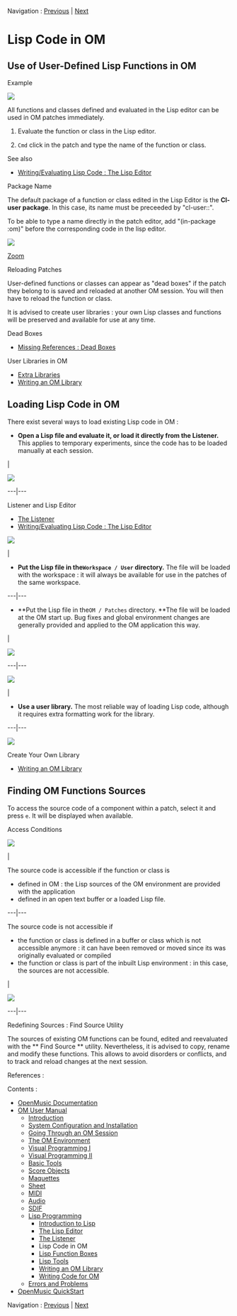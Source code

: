 Navigation : [Previous](LispListener "page précédente\(The
Listener\)") | [Next](LispFunctions "Next\(Lisp
Function Boxes\)")

# Lisp Code in OM

## Use of User-Defined Lisp Functions in OM

Example

![](../res/basicedition.png)

All functions and classes defined and evaluated in the Lisp editor can be used
in OM patches immediately.

  1. Evaluate the function or class in the Lisp editor.

  2. `Cmd` click in the patch and type the name of the function or class. 

See also

  * [Writing/Evaluating Lisp Code : The Lisp Editor](LispEditor)

Package Name

The default package of a function or class edited in the Lisp Editor is the
**Cl-user package**. In this case, its name must be preceeded by "cl-user::".

To be able to type a name directly in the patch editor, add "(in-package :om)"
before the corresponding code in the lisp editor.

![](../res/typefunction_scr.png)

[Zoom](../res/typefunction_scr_1.png "Zoom \(nouvelle fenêtre\)")

Reloading Patches

User-defined functions or classes can appear as "dead boxes" if the patch they
belong to is saved and reloaded at another OM session. You will then have to
reload the function or class.

It is advised to create user libraries : your own Lisp classes and functions
will be preserved and available for use at any time.

Dead Boxes

  * [Missing References : Dead Boxes](DeadBox)

User Libraries in OM

  * [Extra Libraries](UserLibraries)
  * [Writing an OM Library](LispUserLib)

## Loading Lisp Code in OM

There exist several ways to load existing Lisp code in OM :

  * **Open a Lisp file and evaluate it, or load it directly from the Listener.** This applies to temporary experiments, since the code has to be loaded manually at each session.

|

[![](../res/LisLoad_1.png)](../res/LisLoad.png "Cliquez pour agrandir")  
  
---|---  
  
Listener and Lisp Editor

  * [The Listener](LispListener)
  * [Writing/Evaluating Lisp Code : The Lisp Editor](LispEditor)

[![](../res/Userfolder_1.png)](../res/Userfolder.png "Cliquez pour agrandir")

|

  * **Put the Lisp file in the`Workspace / User` directory.** The file will be loaded with the workspace : it will always be available for use in the patches of the same workspace.

  
  
---|---  
  
  * **Put the Lisp file in the`OM / Patches` directory. **The file will be loaded at the OM start up. Bug fixes and global environment changes are generally provided and applied to the OM application this way.

|

[![](../res/patchesfolder_1.png)](../res/patchesfolder.png "Cliquez pour
agrandir")  
  
---|---  
  
[![](../res/LibFolder_1.png)](../res/LibFolder.png "Cliquez pour agrandir")

|

  * **Use a user library.** The most reliable way of loading Lisp code, although it requires extra formatting work for the library. 

  
  
---|---  
  
![](../res/Library.png)

Create Your Own Library

  * [Writing an OM Library](LispUserLib)

## Finding OM Functions Sources

To access the source code of a component within a patch, select it and press
`e`. It will be displayed when available.

Access Conditions

[![](../res/find-def_1.png)](../res/find-def.png "Cliquez pour agrandir")

|

The source code is accessible if the function or class is

  * defined in OM : the Lisp sources of the OM environment are provided with the application
  * defined in an open text buffer or a loaded Lisp file.

  
  
---|---  
  
The source code is not accessible if

  * the function or class is defined in a buffer or class which is not accessible anymore : it can have been removed or moved since its was originally evaluated or compiled
  * the function or class is part of the inbuilt Lisp environment : in this case, the sources are not accessible.

|

[![](../res/lispfunction_1.png)](../res/lispfunction.png "Cliquez pour
agrandir")  
  
---|---  
  
Redefining Sources : Find Source Utility

The sources of existing OM functions can be found, edited and reevaluated with
the ** Find Source ** utility. Nevertheless, it is advised to copy, rename and
modify these functions. This allows to avoid disorders or conflicts, and to
track and reload changes at the next session.

References :

Contents :

  * [OpenMusic Documentation](OM-Documentation)
  * [OM User Manual](OM-User-Manual)
    * [Introduction](00-Contents)
    * [System Configuration and Installation](Installation)
    * [Going Through an OM Session](Goingthrough)
    * [The OM Environment](Environment)
    * [Visual Programming I](BasicVisualProgramming)
    * [Visual Programming II](AdvancedVisualProgramming)
    * [Basic Tools](BasicObjects)
    * [Score Objects](ScoreObjects)
    * [Maquettes](Maquettes)
    * [Sheet](Sheet)
    * [MIDI](MIDI)
    * [Audio](Audio)
    * [SDIF](SDIF)
    * [Lisp Programming](Lisp)
      * [Introduction to Lisp](LispIntro)
      * [The Lisp Editor](LispEditor)
      * [The Listener](LispListener)
      * Lisp Code in OM
      * [Lisp Function Boxes](LispFunctions)
      * [Lisp Tools](LowLevel)
      * [Writing an OM Library](LispUserLib)
      * [Writing Code for OM](LispForOM)
    * [Errors and Problems](errors)
  * [OpenMusic QuickStart](QuickStart-Chapters)

Navigation : [Previous](LispListener "page précédente\(The
Listener\)") | [Next](LispFunctions "Next\(Lisp
Function Boxes\)")

